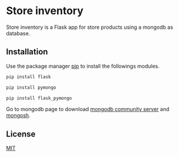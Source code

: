 # Store inventory

Store inventory is a Flask app for store products using a mongodb as database.

## Installation

Use the package manager [pip](https://pip.pypa.io/en/stable/) to install the followings modules.

```bash
pip install flask
```
```bash
pip install pymongo
```
```bash
pip install flask_pymongo
```
Go to mongodb page to download [mongodb community server](https://www.mongodb.com/try/download/community) and [mongosh](https://www.mongodb.com/try/download/atlascli).

## License

[MIT](https://choosealicense.com/licenses/mit/)
